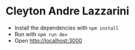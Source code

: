 # Cleyton Andre Lazzarini

- Install the dependencies with `npm install`
- Run with `npm run dev`
- Open [http://localhost:3000](http://localhost:3000) 